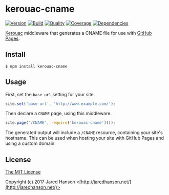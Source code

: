 # kerouac-cname

[![Version](https://img.shields.io/npm/v/kerouac-cname.svg?label=version)](https://www.npmjs.com/package/kerouac-cname)
[![Build](https://img.shields.io/travis/jaredhanson/kerouac-cname.svg)](https://travis-ci.org/jaredhanson/kerouac-cname)
[![Quality](https://img.shields.io/codeclimate/github/jaredhanson/kerouac-cname.svg?label=quality)](https://codeclimate.com/github/jaredhanson/kerouac-cname)
[![Coverage](https://img.shields.io/coveralls/jaredhanson/kerouac-cname.svg)](https://coveralls.io/r/jaredhanson/kerouac-cname)
[![Dependencies](https://img.shields.io/david/jaredhanson/kerouac-cname.svg)](https://david-dm.org/jaredhanson/kerouac-cname)


[Kerouac](https://github.com/jaredhanson/kerouac) middleware that generates
a CNAME file for use with [GitHub Pages](https://pages.github.com/).

## Install

    $ npm install kerouac-cname
    
## Usage

First, set the `base url` setting for your site.

```js
site.set('base url', 'http://www.example.com/');
```

Then declare a `CNAME` page, using this middleware.

```js
site.page('/CNAME', require('kerouac-cname')());
```

The generated output will include a `/CNAME` resource, containing your site's
hostname.  This can be used when hosting your site with GitHub Pages and using
a custom domain.

## License

[The MIT License](http://opensource.org/licenses/MIT)

Copyright (c) 2017 Jared Hanson <[http://jaredhanson.net/](http://jaredhanson.net/)>


